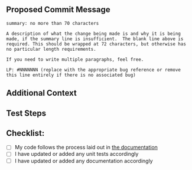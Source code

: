 ## Proposed Commit Message
<!-- Include a proposed commit message because all PRs are squash merged -->

```
summary: no more than 70 characters

A description of what the change being made is and why it is being
made, if the summary line is insufficient.  The blank line above is
required. This should be wrapped at 72 characters, but otherwise has
no particular length requirements.

If you need to write multiple paragraphs, feel free.

LP: #NNNNNNN (replace with the appropriate bug reference or remove
this line entirely if there is no associated bug)
```

## Additional Context
<!-- If relevant -->

## Test Steps
<!-- Please include any steps necessary to verify (and reproduce if
this is a bug fix) this change on a live deployed system,
including any necessary configuration files, user-data,
setup, and teardown. Scripts used may be attached directly to this PR. -->

## Checklist:
<!-- Go over all the following points, and put an `x` in all the boxes
that apply. -->
 - [ ] My code follows the process laid out in [the documentation](https://cloudinit.readthedocs.io/en/latest/topics/hacking.html)
 - [ ] I have updated or added any unit tests accordingly
 - [ ] I have updated or added any documentation accordingly
